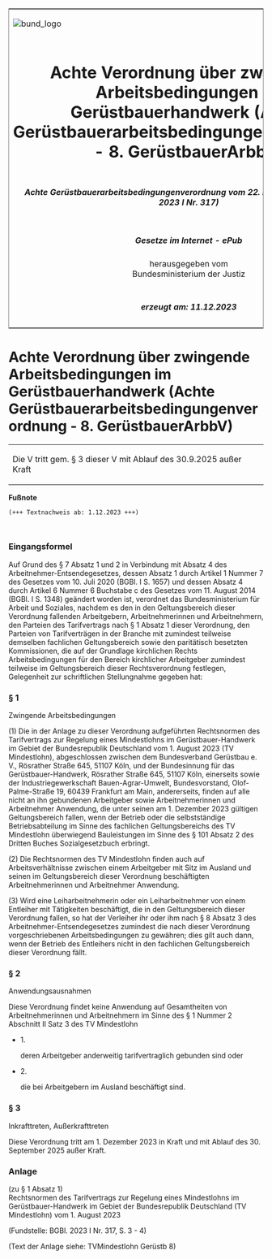 <span id="DECKBLATT.html"></span>

<table border="0" frame="border" width="100%">

<tr valign="top">

<td align="left">

![bund\_logo](BfJ_2021_Web_de_de.gif)

</td>

<td align="right">

 

</td>

</tr>

<tr align="center" valign="middle">

<td colspan="2">

# Achte Verordnung über zwingende Arbeitsbedingungen im Gerüstbauerhandwerk (Achte Gerüstbauerarbeitsbedingungenverordnung - 8. GerüstbauerArbbV)

</td>

</tr>

<tr align="center" valign="middle">

<td colspan="2">

##### Achte Gerüstbauerarbeitsbedingungenverordnung vom 22. November 2023 (BGBl. 2023 I Nr. 317)

</td>

</tr>

<tr align="center" valign="middle">

<td colspan="2">

  
  

##### Gesetze im Internet - ePub  
  
herausgegeben vom  
Bundesministerium der Justiz

</td>

</tr>

<tr align="center" valign="bottom">

<td colspan="2">

  
  

##### erzeugt am: 11.12.2023

</td>

</tr>

</table>

<span id="BJNR13D0A0023.html"></span>

# Achte Verordnung über zwingende Arbeitsbedingungen im Gerüstbauerhandwerk (Achte Gerüstbauerarbeitsbedingungenverordnung - 8. GerüstbauerArbbV)

<div>

<div class="jnhtml">

<table width="100%">

<colgroup>

<col width="10%">

</col>

<col width="90%">

</col>

</colgroup>

<tr>

<td class="StandkommentarAufh" colspan="2">

Die V tritt gem. § 3 dieser V mit Ablauf des 30.9.2025 außer Kraft

</div>

</div>

</td>

</tr>

</table>

</div>

</div>

<div>

  
**Fußnote**

<div class="jnhtml">

<div>

<div class="jurAbsatz">

  

``` 
(+++ Textnachweis ab: 1.12.2023 +++)

 
```

</div>

</div>

</div>

</div>

<span id="BJNR13D0A0023BJNE000100000.html"></span>

### Eingangsformel  

<div>

<div class="jnhtml">

<div>

<div class="jurAbsatz">

Auf Grund des § 7 Absatz 1 und 2 in Verbindung mit Absatz 4 des
Arbeitnehmer-Entsendegesetzes, dessen Absatz 1 durch Artikel 1 Nummer 7
des Gesetzes vom 10. Juli 2020 (BGBl. I S. 1657) und dessen Absatz 4
durch Artikel 6 Nummer 6 Buchstabe c des Gesetzes vom 11. August 2014
(BGBl. I S. 1348) geändert worden ist, verordnet das Bundesministerium
für Arbeit und Soziales, nachdem es den in den Geltungsbereich dieser
Verordnung fallenden Arbeitgebern, Arbeitnehmerinnen und Arbeitnehmern,
den Parteien des Tarifvertrags nach § 1 Absatz 1 dieser Verordnung, den
Parteien von Tarifverträgen in der Branche mit zumindest teilweise
demselben fachlichen Geltungsbereich sowie den paritätisch besetzten
Kommissionen, die auf der Grundlage kirchlichen Rechts
Arbeitsbedingungen für den Bereich kirchlicher Arbeitgeber zumindest
teilweise im Geltungsbereich dieser Rechtsverordnung festlegen,
Gelegenheit zur schriftlichen Stellungnahme gegeben hat:

</div>

</div>

</div>

</div>

<span id="BJNR13D0A0023BJNE000200000.html"></span>

### § 1  
Zwingende Arbeitsbedingungen

<div>

<div class="jnhtml">

<div>

<div class="jurAbsatz">

(1) Die in der Anlage zu dieser Verordnung aufgeführten Rechtsnormen des
Tarifvertrags zur Regelung eines Mindestlohns im Gerüstbauer-Handwerk im
Gebiet der Bundesrepublik Deutschland vom 1. August 2023 (TV
Mindestlohn), abgeschlossen zwischen dem Bundesverband Gerüstbau e. V.,
Rösrather Straße 645, 51107 Köln, und der Bundesinnung für das
Gerüstbauer-Handwerk, Rösrather Straße 645, 51107 Köln, einerseits
sowie der Industriegewerkschaft Bauen-Agrar-Umwelt, Bundesvorstand,
Olof-Palme-Straße 19, 60439 Frankfurt am Main, andererseits, finden auf
alle nicht an ihn gebundenen Arbeitgeber sowie Arbeitnehmerinnen und
Arbeitnehmer Anwendung, die unter seinen am 1. Dezember 2023 gültigen
Geltungsbereich fallen, wenn der Betrieb oder die selbstständige
Betriebsabteilung im Sinne des fachlichen Geltungsbereichs des TV
Mindestlohn überwiegend Bauleistungen im Sinne des § 101 Absatz 2 des
Dritten Buches Sozialgesetzbuch erbringt.

</div>

<div class="jurAbsatz">

(2) Die Rechtsnormen des TV Mindestlohn finden auch auf
Arbeitsverhältnisse zwischen einem Arbeitgeber mit Sitz im Ausland und
seinen im Geltungsbereich dieser Verordnung beschäftigten
Arbeitnehmerinnen und Arbeitnehmer Anwendung.

</div>

<div class="jurAbsatz">

(3) Wird eine Leiharbeitnehmerin oder ein Leiharbeitnehmer von einem
Entleiher mit Tätigkeiten beschäftigt, die in den Geltungsbereich dieser
Verordnung fallen, so hat der Verleiher ihr oder ihm nach § 8 Absatz 3
des Arbeitnehmer-Entsendegesetzes zumindest die nach dieser Verordnung
vorgeschriebenen Arbeitsbedingungen zu gewähren; dies gilt auch dann,
wenn der Betrieb des Entleihers nicht in den fachlichen Geltungsbereich
dieser Verordnung fällt.

</div>

</div>

</div>

</div>

<span id="BJNR13D0A0023BJNE000300000.html"></span>

### § 2  
Anwendungsausnahmen

<div>

<div class="jnhtml">

<div>

<div class="jurAbsatz">

Diese Verordnung findet keine Anwendung auf Gesamtheiten von
Arbeitnehmerinnen und Arbeitnehmern im Sinne des § 1 Nummer 2 Abschnitt
II Satz 3 des TV Mindestlohn

  - 1\.
    
    <div>
    
    deren Arbeitgeber anderweitig tarifvertraglich gebunden sind oder
    
    </div>

  - 2\.
    
    <div>
    
    die bei Arbeitgebern im Ausland beschäftigt sind.
    
    </div>

</div>

</div>

</div>

</div>

<span id="BJNR13D0A0023BJNE000400000.html"></span>

### § 3  
Inkrafttreten, Außerkrafttreten

<div>

<div class="jnhtml">

<div>

<div class="jurAbsatz">

Diese Verordnung tritt am 1. Dezember 2023 in Kraft und mit Ablauf des
30. September 2025 außer Kraft.

</div>

</div>

</div>

</div>

<span id="BJNR13D0A0023BJNE000500000.html"></span>

### Anlage  
(zu § 1 Absatz 1)  
Rechtsnormen des Tarifvertrags zur Regelung eines Mindestlohns im Gerüstbauer-Handwerk im Gebiet der Bundesrepublik Deutschland (TV Mindestlohn) vom 1. August 2023

<div>

<div class="jnhtml">

<div>

<div class="jurAbsatz">

<div class="kommentar_Fundstelle">

(Fundstelle: BGBl. 2023 I Nr. 317, S. 3 - 4)

</div>

  
(Text der Anlage siehe: TVMindestlohn Gerüstb 8)

</div>

</div>

</div>

</div>
